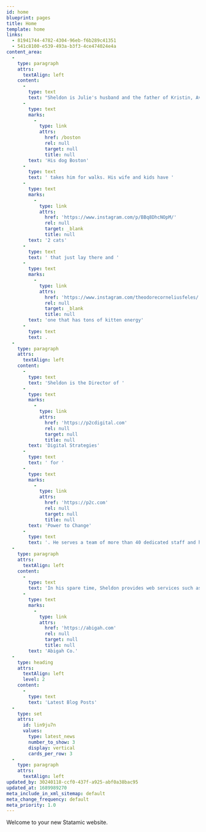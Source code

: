 ```yaml
---
id: home
blueprint: pages
title: Home
template: home
links:
  - 81941744-4782-4304-96eb-f6b289c41351
  - 541c8100-e539-493a-b3f3-4ce474024e4a
content_area:
  -
    type: paragraph
    attrs:
      textAlign: left
    content:
      -
        type: text
        text: "Sheldon is Julie's husband and the father of Kristin, Ava & Jamie. "
      -
        type: text
        marks:
          -
            type: link
            attrs:
              href: /boston
              rel: null
              target: null
              title: null
        text: 'His dog Boston'
      -
        type: text
        text: ' takes him for walks. His wife and kids have '
      -
        type: text
        marks:
          -
            type: link
            attrs:
              href: 'https://www.instagram.com/p/BBq8DhcNOpM/'
              rel: null
              target: _blank
              title: null
        text: '2 cats'
      -
        type: text
        text: ' that just lay there and '
      -
        type: text
        marks:
          -
            type: link
            attrs:
              href: 'https://www.instagram.com/theodorecorneliusfeles/'
              rel: null
              target: _blank
              title: null
        text: 'one that has tons of kitten energy'
      -
        type: text
        text: .
  -
    type: paragraph
    attrs:
      textAlign: left
    content:
      -
        type: text
        text: 'Sheldon is the Director of '
      -
        type: text
        marks:
          -
            type: link
            attrs:
              href: 'https://p2cdigital.com'
              rel: null
              target: null
              title: null
        text: 'Digital Strategies'
      -
        type: text
        text: ' for '
      -
        type: text
        marks:
          -
            type: link
            attrs:
              href: 'https://p2c.com'
              rel: null
              target: null
              title: null
        text: 'Power to Change'
      -
        type: text
        text: '. He serves a team of more than 40 dedicated staff and hundreds of online missionaries.'
  -
    type: paragraph
    attrs:
      textAlign: left
    content:
      -
        type: text
        text: 'In his spare time, Sheldon provides web services such as web design and development, SEO, strategic planning and marketing through '
      -
        type: text
        marks:
          -
            type: link
            attrs:
              href: 'https://abigah.com'
              rel: null
              target: null
              title: null
        text: 'Abigah Co.'
  -
    type: heading
    attrs:
      textAlign: left
      level: 2
    content:
      -
        type: text
        text: 'Latest Blog Posts'
  -
    type: set
    attrs:
      id: lin9ju7n
      values:
        type: latest_news
        number_to_show: 3
        display: vertical
        cards_per_row: 3
  -
    type: paragraph
    attrs:
      textAlign: left
updated_by: 30240118-ccf0-437f-a925-abf0a38bac95
updated_at: 1689989270
meta_include_in_xml_sitemap: default
meta_change_frequency: default
meta_priority: 1.0
---
```

Welcome to your new Statamic website.
